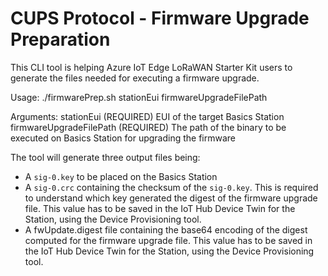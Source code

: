 # CUPS Protocol - Firmware Upgrade Preparation

This CLI tool is helping Azure IoT Edge LoRaWAN Starter Kit users to generate the files needed for executing a firmware upgrade.

Usage: ./firmwarePrep.sh stationEui firmwareUpgradeFilePath

Arguments:
  stationEui               (REQUIRED) EUI of the target Basics Station
  firmwareUpgradeFilePath  (REQUIRED) The path of the binary to be executed on Basics Station for upgrading the firmware

The tool will generate three output files being:

- A `sig-0.key` to be placed on the Basics Station
- A `sig-0.crc` containing the checksum of the `sig-0.key`. This is required to understand which key generated the digest of the firmware upgrade file. This value has to be saved in the IoT Hub Device Twin for the Station, using the Device Provisioning tool.
- A fwUpdate.digest file containing the base64 encoding of the digest computed for the firmware upgrade file. This value has to be saved in the IoT Hub Device Twin for the Station, using the Device Provisioning tool.
